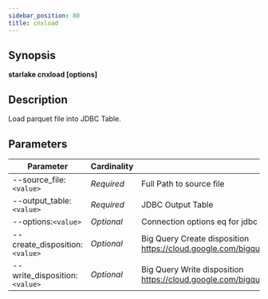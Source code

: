 ```yaml
---
sidebar_position: 80
title: cnxload
---
```



## Synopsis

**starlake cnxload [options]**

## Description

Load parquet file into JDBC Table.


## Parameters

Parameter|Cardinality|Description
---|---|---
--source_file:`<value>`|*Required*|Full Path to source file
--output_table:`<value>`|*Required*|JDBC Output Table
--options:`<value>`|*Optional*|Connection options eq for jdbc : driver, user, password, url, partitions, batchSize
--create_disposition:`<value>`|*Optional*|Big Query Create disposition https://cloud.google.com/bigquery/docs/reference/auditlogs/rest/Shared.Types/CreateDisposition
--write_disposition:`<value>`|*Optional*|Big Query Write disposition https://cloud.google.com/bigquery/docs/reference/auditlogs/rest/Shared.Types/WriteDisposition

